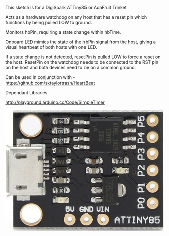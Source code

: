 This sketch is for a DigiSpark ATTiny85 or AdaFruit Trinket

Acts as a hardware watchdog on any host that has a reset pin which functions by being pulled LOW to ground.

Monitors hbPin, requiring a state change within hbTime.

Onboard LED mimics the state of the hbPin signal from the host, giving a visual heartbeat of both hosts with one LED.

If a state change is not detected, resetPin is pulled LOW to force a reset on the host.
ResetPin on the watchdog needs to be connected to the RST pin on the host and both devices need to be on a common ground.

Can be used in conjunction with - https://github.com/sktaylortrash/HeartBeat

Dependant Libraries

http://playground.arduino.cc/Code/SimpleTimer

![Alt text](/images/Digispark-ATTINY85.jpg?raw=true "Optional Title")

